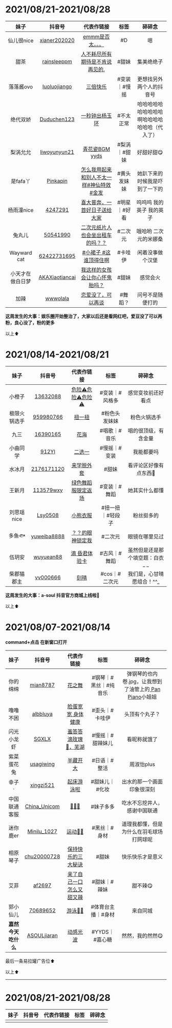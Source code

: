 

# 2021/08/21-2021/08/28

|       妹子       |                            抖音号                            |                          代表作链接                          |     标签     |                     碎碎念                     |
| :--------------: | :----------------------------------------------------------: | :----------------------------------------------------------: | :----------: | :--------------------------------------------: |
|    仙儿很nice    | [xianer202020](https://www.douyin.com/user/MS4wLjABAAAAen4O_4nYxL9dQr-ihnP721W7THimk8nt5oFK8p66QEE?) | [emmm是否太。。。](https://www.douyin.com/video/6995139186529504512) |      #D      |                       嗯                       |
|       甜茶       | [rainsleeppm](https://www.douyin.com/user/MS4wLjABAAAAAyk8_pKMFrn36JQOgpcj4kMgEIc-ZK0xhZjtwYJJqJ0) | [人不耗尽所有期待是不肯说再见的.](https://www.douyin.com/video/6966616454724586752) |    #甜妹     |                   集美绝绝子                   |
|    落落酱ovo     | [luoluojiango](https://www.douyin.com/user/MS4wLjABAAAAYXe0V73hKr3-OEvD48FRS4h--UJL6y-EjyZEPXcmPIk) | [三倍快乐](https://www.douyin.com/video/6999996606770695461) | #变装｜#慢摇 |            更想找另外两个人的抖音号            |
|     绝代双娇     | [Duduchen123](https://www.douyin.com/user/MS4wLjABAAAABBpT6lWX03r5woxt6PI0aTKeABuSmkfy4_0l2G0wLMU) | [一秒钟出杨玉环](https://www.douyin.com/video/6998449724873280775) |  #不太正常   | 哈哈哈哈哈哈哈哈哈哈啊哈哈哈哈哈哈哈（代入了） |
|     梨涡允允     | [liwoyunyun21](https://www.douyin.com/user/MS4wLjABAAAA5E8rXhQ_zH31ImQMsUnpPrDfvnPSZf4vKHBa-jDFZN4) | [青花瓷BGM yyds](https://www.douyin.com/video/7000289338848185608) | #梨涡｜#甜妹 |                   好甜好甜😋                    |
|     是fafa丫     | [Pinkapin](https://www.douyin.com/user/MS4wLjABAAAAvNuELPx63Smi3xxwBypxkzTVTBNfHw2HYoy4S8LY-t4H5Pm91TpGehrtYBc9odEx) | [怎么我用起来和别人不太一样#神仙特效 #金发](https://www.douyin.com/video/6998067874434764068) | #黄头发妹妹  |         她趴下来的时候我是吓到了一下的         |
|    杨雨潼nice    | [4247291](https://www.douyin.com/user/MS4wLjABAAAA9Xrng_rVmYzAxV2q-1w0N8tNMbuq84L7WsmLdeGHLGo) | [喜大普奔，一首好日子送给大家](https://www.douyin.com/video/7000228537810570499) | #明星｜#好看 |            呜呜呜 我的英子 我的英子            |
|      兔丸儿      | [50541990](https://www.douyin.com/user/MS4wLjABAAAAWVwhAs0MqebSA0nqyswZZXZZACn2Z8JOjGXuUlPNeaY) | [二次元纸片人也会坐出租车的吗？？](https://www.douyin.com/video/6999985067896343838) |   #二次元    |             哦哈哟 二次元的米娜桑              |
|   Wayward cat    | [62422731695](https://www.douyin.com/user/MS4wLjABAAAAZwQUK3GZ-hj6LBgNrJP3h7SQMvDzsz0BlsW6s0tUxp0) | [#小裙子 #这谁顶得住啊](https://www.douyin.com/video/6999754768562343206) |   #卡哇伊    |                闲着没事做个汉堡                |
| 小天才在做白日梦 | [AKAXiaotiancai](https://www.douyin.com/user/MS4wLjABAAAATjUA11A0M-sbunMqyjfPguu64gS1tEKRw0thHcrU4X4OX3DYs8C24nYwZlghmPJW) | [我这样的女孩会让你心怀鬼胎吗？](https://www.douyin.com/video/6999930205867396386) |    #甜妹     |                    感觉会火                    |
|       加辣       | [wwwolala](https://www.douyin.com/user/MS4wLjABAAAAZF-nN6YRcq5JK9AYO95jnHHlYnis3CkLbjvzcG6i3UA) | [恋爱没了，可以再谈](https://www.douyin.com/video/6991818485391248640) |   #舞蹈？    |                问号不是随便打的                |

**这周发生的大事：娱乐圈开始整治了，大家以后还是看网红吧，爱豆没了可以再粉，良心没了，粉的更多**

以上⬆️

# 2021/08/14-2021/08/21

|     妹子     |                            抖音号                            |                          代表作链接                          |       标签       |              碎碎念              |
| :----------: | :----------------------------------------------------------: | :----------------------------------------------------------: | :--------------: | :------------------------------: |
|    小橙子    | [13632088](https://www.douyin.com/user/MS4wLjABAAAAI-lEgbXAy9AcrRR_ujh1DfyWRuh1ZjxLdzmjMD948KY?) | [危险⚠️危险⚠️危险⚠️](https://www.douyin.com/video/6996510762155904288) |  #变装｜#风格多  |        感觉变妆前还好看点        |
| 极限火锅选手 | [959980766](https://www.douyin.com/user/MS4wLjABAAAAO5jlRdu2cjHhbubqmCKm_uswQYYQzi5YnXmnmKhv9lw) |  [扭一扭](https://www.douyin.com/video/6991395574884961540)  |  #粉色头发妹妹   |           粉色火锅选手           |
|     九三     | [16390165](https://www.douyin.com/user/MS4wLjABAAAAJ_nEAirFKdd5UrdKdQstsksaV_JNJBxu0_qq2R4QpBY) |   [花海](https://www.douyin.com/video/6986979094386789643)   |   #唱歌｜#音乐   |       唱的很顶级，有含金量       |
|   小曲同学   | [912YI](https://www.douyin.com/user/MS4wLjABAAAAJoPPHri240u2Qu3bslnYYoPMUWEFIRttmPor12iWVTg) |  [二选一](https://www.douyin.com/video/6996977138347920643)  |   #慢摇｜#变装   |            我能都要吗            |
|    水冰月    | [2176171120](https://www.douyin.com/user/MS4wLjABAAAA9SK5aNyM_ZYH6bGEUYDxTVgVOzGsF9wBVSGJfhET50s) | [来学脱外套](https://www.douyin.com/video/6998067119564803328) |      #甜妹       |      看评论区好像有点东西🤔       |
|    王新月    | [113579wxy](https://www.douyin.com/user/MS4wLjABAAAAIUcbJ_ePK3GO2l_iKHB_FsI6MpagR2Bpk05lmDZ0m1E) | [绿色舞蹈服限定返场](https://www.douyin.com/video/6991736501054868767) |   #变装｜#舞蹈   |          她其实什么都懂          |
|  刘思瑶nice  | [Lsy0508](https://www.douyin.com/user/MS4wLjABAAAAaSfA0HM0mHsoLdNIiwcFfUUYmmD_xGE6IEni35uxzkE) | [小熊衣服](https://www.douyin.com/video/6992172134868978981) | #扭一扭｜#轻段子 |            粉丝挺多的            |
|    多鱼🐟     | [yuweiba8888](https://www.douyin.com/user/MS4wLjABAAAAFiFUHMiOSV3cbHThBsR5EOhAulkw3-7ioYsEsUkO5fUOyUzT6Zhd0fdLz3bgzOcS) | [？？的眼神锁定我](https://www.douyin.com/video/6992217338334547240) |     #二次元      |          眼镜在哪里见过          |
|    伍玥安    | [wuyuean88](https://www.douyin.com/user/MS4wLjABAAAAQc4SzF6R6B9YY6cw88zcPMCQ9avoy_nqT8jfk6dwVBfp9KjcjC36L2tnVnCIpSt0) | [滴 昏君体验卡](https://www.douyin.com/video/6992914891807952166) |   #古风｜#舞蹈   | 虽然但是还是那个填空题：白衣 _ _ |
|  柴郡猫郡主  | [vv000666](https://www.douyin.com/user/MS4wLjABAAAADgP0Ym8exwIZxEPvvlR7oLg-H9NUwGmjohhvYY1rBfs) |   [刻晴](https://www.douyin.com/video/6988703922462444839)   |  #cos｜#二次元   |    我们是，心甘晴愿组合！^^_     |

**这周发生的大事：a-soul 抖音官方商城上线啦🎉**

以上⬆️

# 2021/08/07-2021/08/14



**command+点击 在新窗口打开**



|        妹子        |                            抖音号                            |                          代表作链接                          |         标签          |                            碎碎念                            |
| :----------------: | :----------------------------------------------------------: | :----------------------------------------------------------: | :-------------------: | :----------------------------------------------------------: |
|      你的绵绵      | [mian8787](https://www.douyin.com/user/MS4wLjABAAAAjYrzjp7Y7VbyQMtk3VBMUJW1vHQ5ZaU0EeiqQgySnOpl2pA0D9R-ku7Bs1In4JJY) |  [花之舞](https://www.douyin.com/video/6985869229601951012)  | #钢琴｜#黑丝｜#纯音乐 | 弹钢琴的也内卷.jpg，让我想到了油管上的[ Pan Piano](https://www.youtube.com/channel/UCI7ktPB6toqucpkkCiolwLg)小姐姐 |
|      噜噜不困      | [albbluya](https://www.douyin.com/user/MS4wLjABAAAAudykaQobQkVEwL3EDRJXC4BNHs275NBvWyJZjqQ8dKQ) | [脸蛋宽宽 身体健康](https://www.douyin.com/video/6978416574675848483) |    #歪头｜#卡哇伊     |                        头顶有个丸子？                        |
|     闪光小龙虾     | [SGXLX](https://www.douyin.com/user/MS4wLjABAAAAwCBJoki9KvjqFQbYmhD7YjU4ATCPLQcwWgaFVrFlxrA) | [羞答答滴玫瑰🌹，芜湖](https://www.douyin.com/video/6988347506748886285) |   #慢摇｜#甜辣妹儿    |                         看昵称就饿了                         |
|     紫菜蛋花兔     | [usagiwing](https://www.douyin.com/user/MS4wLjABAAAAZcJxvIR0H7zeS3NwJYvvn_wU38UHkEf2eKQbxfJXlsM) | [半藏开大](https://www.douyin.com/video/6987584280293625092) |     #日语｜#整活      |                          周淑怡plus                          |
|       幸子·        | [xingzi521](https://www.douyin.com/user/MS4wLjABAAAAb93223uFCVkkVxdj-8FG3ERdU9psEDr8my1DLlFofVs) | [起床游泳啦](https://www.douyin.com/video/6972550094855949581) |    #甜妹儿｜#化妆     |                  出水的那一个画面印象很深刻                  |
|    中国联通客服    | [China_Unicom](https://www.douyin.com/user/MS4wLjABAAAAvLBe-LE25I20NQR0ZgZY9kLnghFeggMkSEDdWkrexfM) |   [💃💃💃](https://www.douyin.com/video/6980161167905934595)    |       #妹子多多       |                 吃水不忘挖井人，感谢中国联通                 |
|      迷你鹿er      | [Minilu_1027](https://www.douyin.com/user/MS4wLjABAAAAIyoTHVLcMKBH6N_wWfupgYYGtUFhlFEv3_Zfs3eqISg) |  [运动🎾🏸️](https://www.douyin.com/video/6961619662983417120)  |     #黑丝｜#身材      |           道理我都懂，但是为什么在羽毛球场打网球呢           |
|      相原琴子      | [chu20000728](https://www.douyin.com/user/MS4wLjABAAAA8bTRCGbJXRpecITRV9DIByiYBPgU63GdgSNwL5_7qzs) | [保持快乐的三大秘诀](https://www.douyin.com/video/6990684597805665572) |         #甜妹         |                       快乐快乐才是意义                       |
|        艾菲        | [af2697](https://www.douyin.com/user/MS4wLjABAAAAlj-YARsv3XC-4ayhT529C-STrE5xoJacb6dbKy_zNbo) | [亲了自己一口 怎么又甜又辣](https://www.douyin.com/video/6986546400855084295) |     #甜妹｜#辣妹      |                           甜不辣😋                            |
|      郭小仙儿      | [70689652](https://www.douyin.com/user/MS4wLjABAAAAqrf4FLQfb5HiZfAhlfq25QPuWAQgDIr7e-9bQDi8KYM) |  [游泳🏊‍♀️](https://www.douyin.com/video/6995077916631534856)  |  #体育台主播｜#身材   |                           来自同城                           |
| **嘉然今天吃什么** | [ASOULjiaran](https://www.douyin.com/user/MS4wLjABAAAA5ZrIrbgva_HMeHuNn64goOD2XYnk4ItSypgRHlbSh1c) | [动感光波](https://www.douyin.com/video/6961710242342128932) |    #YYDS｜#嘉心糖     |                       然然，我的然然😋                        |

最后一条易拉罐广告位⬆️

以上⬆️

---



# 2021/08/21-2021/08/28

| 妹子 | 抖音号 | 代表作链接 | 标签 | 碎碎念 |
| :--: | :----: | :--------: | :--: | :----: |
|      |        |            |      |        |

